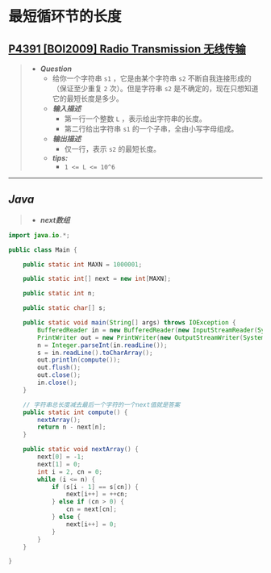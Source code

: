 # 最短循环节的长度

## [P4391 [BOI2009] Radio Transmission 无线传输](https://www.luogu.com.cn/problem/P4391)

> - ***Question***
>   - 给你一个字符串 `s1` ，它是由某个字符串 `s2` 不断自我连接形成的（保证至少重复 `2` 次）。但是字符串 `s2` 是不确定的，现在只想知道它的最短长度是多少。
>   - ***输入描述***
>     - 第一行一个整数 `L` ，表示给出字符串的长度。
>     - 第二行给出字符串 `s1` 的一个子串，全由小写字母组成。
>   - ***输出描述***
>     - 仅一行，表示 `s2` 的最短长度。
>   - ***tips:***
>     - `1 <= L <= 10^6`

---

## *Java*

> - ***next数组***

```java
import java.io.*;

public class Main {

    public static int MAXN = 1000001;

    public static int[] next = new int[MAXN];

    public static int n;

    public static char[] s;

    public static void main(String[] args) throws IOException {
        BufferedReader in = new BufferedReader(new InputStreamReader(System.in));
        PrintWriter out = new PrintWriter(new OutputStreamWriter(System.out));
        n = Integer.parseInt(in.readLine());
        s = in.readLine().toCharArray();
        out.println(compute());
        out.flush();
        out.close();
        in.close();
    }

    // 字符串总长度减去最后一个字符的一个next值就是答案
    public static int compute() {
        nextArray();
        return n - next[n];
    }

    public static void nextArray() {
        next[0] = -1;
        next[1] = 0;
        int i = 2, cn = 0;
        while (i <= n) {
            if (s[i - 1] == s[cn]) {
                next[i++] = ++cn;
            } else if (cn > 0) {
                cn = next[cn];
            } else {
                next[i++] = 0;
            }
        }
    }

}
```
